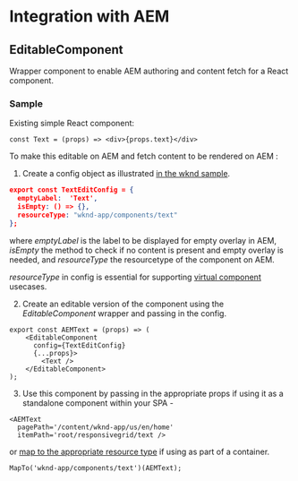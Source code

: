 # Integration with AEM

## EditableComponent

Wrapper component to enable AEM authoring and content fetch for a React component.

### Sample

Existing simple React component: 

```
const Text = (props) => <div>{props.text}</div>
```

To make this editable on AEM and fetch content to be rendered on AEM : 

1. Create a config object as illustrated [in the wknd sample](https://github.com/adobe/aem-guides-wknd-spa/blob/React/latest/ui.frontend/src/components/Text/Text.js#L29).

```json
export const TextEditConfig = {    
  emptyLabel:  'Text',
  isEmpty: () => {},
  resourceType: "wknd-app/components/text"
};
```
where _emptyLabel_ is the label to be displayed for empty overlay in AEM, _isEmpty_ the method to check if no content is present and empty overlay is needed, and _resourceType_ the resourcetype of the component on AEM.

_resourceType_ in config is essential for supporting [virtual component](https://experienceleague.adobe.com/docs/experience-manager-cloud-service/content/implementing/developing/hybrid/editing-external-spa.html?lang=en#virtual-leaf-components) usecases.

2. Create an editable version of the component using the _EditableComponent_ wrapper and passing in the config.

```
export const AEMText = (props) => (
    <EditableComponent 
      config={TextEditConfig} 
      {...props}>
        <Text />
    </EditableComponent>
);
```

3. Use this component by passing in the appropriate props if using it as a standalone component within your SPA - 

```
<AEMText 
  pagePath='/content/wknd-app/us/en/home'
  itemPath='root/responsivegrid/text />
```

or [map to the appropriate resource type](https://experienceleague.adobe.com/docs/experience-manager-learn/getting-started-with-aem-headless/spa-editor/react/map-components.html?lang=en) if using as part of a container.

```
MapTo('wknd-app/components/text')(AEMText);
```


